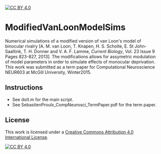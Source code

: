 [![CC BY 4.0][cc-by-shield]][cc-by]

# ModifiedVanLoonModelSims
 Numerical simulations of a modified version of van Loon's model of binocular rivalry [A. M. van Loon, T. Knapen, H. S. Scholte, E. St John-Saaltink, T. H. Donner and V. A. F. Lamme, _Current Biology_, Vol. 23 Issue 9 Pages 823-827, 2013]. The modifications allows for assymetric modulation of model parameters in order to simulate effects of monocular deprivation. This work was submitted as a term paper for Computational Neuroscience NEUR603 at McGill University, Winter2015.

<!--![](/vanLoonMod.png {width=40px height=400px})-->

## Instructions
- See doIt.m for the main script.
- See SebastienProulx_CompNeurosci_TermPaper.pdf for the term paper.
## License
This work is licensed under a
[Creative Commons Attribution 4.0 International License][cc-by].

[![CC BY 4.0][cc-by-image]][cc-by]

[cc-by]: http://creativecommons.org/licenses/by/4.0/
[cc-by-image]: https://i.creativecommons.org/l/by/4.0/88x31.png
[cc-by-shield]: https://img.shields.io/badge/License-CC%20BY%204.0-lightgrey.svg
